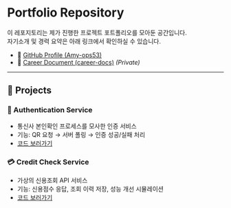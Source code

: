 # Portfolio Repository

이 레포지토리는 제가 진행한 프로젝트 포트폴리오를 모아둔 공간입니다.  
자기소개 및 경력 요약은 아래 링크에서 확인하실 수 있습니다.  

- 👤 [GitHub Profile (Amy-ops53)](https://github.com/Amy-ops53/Amy-ops53)  
- 📄 [Career Document (career-docs)](https://github.com/Amy-ops53/career-docs) *(Private)*  

---

## 📂 Projects

### 🔐 Authentication Service
- 통신사 본인확인 프로세스를 모사한 인증 서비스  
- 기능: QR 요청 → 서버 폴링 → 인증 성공/실패 처리  
- [코드 보러가기](./authentication-service)

### 💳 Credit Check Service
- 가상의 신용조회 API 서비스  
- 기능: 신용점수 응답, 조회 이력 저장, 성능 개선 시뮬레이션  
- [코드 보러가기](./credit-check-service)
